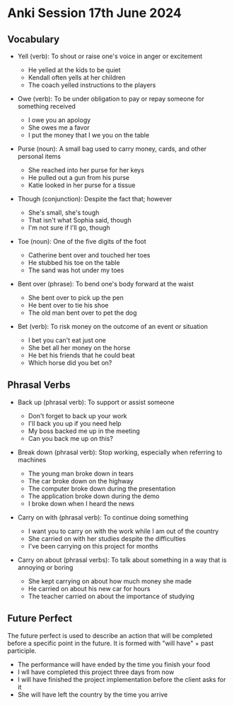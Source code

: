 # Anki Session 17th June 2024

## Vocabulary

- Yell (verb): To shout or raise one's voice in anger or excitement

  - He yelled at the kids to be quiet
  - Kendall often yells at her children
  - The coach yelled instructions to the players

- Owe (verb): To be under obligation to pay or repay someone for something received

  - I owe you an apology
  - She owes me a favor
  - I put the money that I we you on the table

- Purse (noun): A small bag used to carry money, cards, and other personal items

  - She reached into her purse for her keys
  - He pulled out a gun from his purse
  - Katie looked in her purse for a tissue

- Though (conjunction): Despite the fact that; however

  - She's small, she's tough
  - That isn't what Sophia said, though
  - I'm not sure if I'll go, though

- Toe (noun): One of the five digits of the foot

  - Catherine bent over and touched her toes
  - He stubbed his toe on the table
  - The sand was hot under my toes

- Bent over (phrase): To bend one's body forward at the waist

  - She bent over to pick up the pen
  - He bent over to tie his shoe
  - The old man bent over to pet the dog

- Bet (verb): To risk money on the outcome of an event or situation
  - I bet you can't eat just one
  - She bet all her money on the horse
  - He bet his friends that he could beat
  - Which horse did you bet on?

## Phrasal Verbs

- Back up (phrasal verb): To support or assist someone

  - Don't forget to back up your work
  - I'll back you up if you need help
  - My boss backed me up in the meeting
  - Can you back me up on this?

- Break down (phrasal verb): Stop working, especially when referring to machines

  - The young man broke down in tears
  - The car broke down on the highway
  - The computer broke down during the presentation
  - The application broke down during the demo
  - I broke down when I heard the news

- Carry on with (phrasal verb): To continue doing something

  - I want you to carry on with the work while I am out of the country
  - She carried on with her studies despite the difficulties
  - I've been carrying on this project for months

- Carry on about (phrasal verbs): To talk about something in a way that is annoying or boring
  - She kept carrying on about how much money she made
  - He carried on about his new car for hours
  - The teacher carried on about the importance of studying

## Future Perfect

The future perfect is used to describe an action that will be completed before a specific point in the future. It is formed with "will have" + past participle.

- The performance will have ended by the time you finish your food
- I wll have completed this project three days from now
- I will have finished the project implementation before the client asks for it
- She will have left the country by the time you arrive
